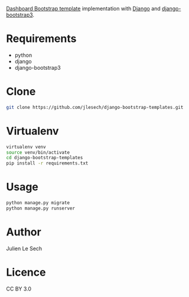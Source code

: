 [Dashboard Bootstrap template](http://getbootstrap.com/getting-started/#examples-custom) implementation with [Django](https://www.djangoproject.com/) and [django-bootstrap3](https://github.com/dyve/django-bootstrap3).

# Requirements

- python
- django
- django-bootstrap3

# Clone

```bash
git clone https://github.com/jlesech/django-bootstrap-templates.git
```

# Virtualenv

```bash
virtualenv venv
source venv/bin/activate
cd django-bootstrap-templates
pip install -r requirements.txt
```

# Usage

```bash
python manage.py migrate
python manage.py runserver
```

# Author

Julien Le Sech

# Licence

CC BY 3.0
